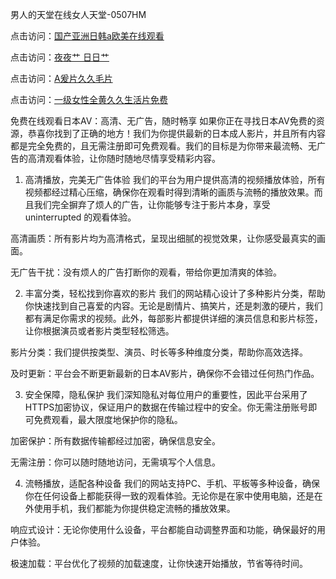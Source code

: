 
男人的天堂在线女人天堂-0507HM


点击访问：<a href="https://bered.pages.dev/">国产亚洲日韩a欧美在线观看</a>

点击访问：<a href="https://rtj-3zo.pages.dev/">夜夜艹 日日艹</a>

点击访问：<a href="https://vassv.pages.dev/">A爰片久久毛片</a>

点击访问：<a href="https://https://vassv.pages.dev/">一级女性全黄久久生活片免费</a>

免费在线观看日本AV：高清、无广告，随时畅享
如果你正在寻找日本AV免费的资源，恭喜你找到了正确的地方！我们为你提供最新的日本成人影片，并且所有内容都是完全免费的，且无需注册即可免费观看。我们的目标是为你带来最流畅、无广告的高清观看体验，让你随时随地尽情享受精彩内容。

1. 高清播放，完美无广告体验
我们的平台为用户提供高清的视频播放体验，所有视频都经过精心压缩，确保你在观看时得到清晰的画质与流畅的播放效果。而且我们完全摒弃了烦人的广告，让你能够专注于影片本身，享受 uninterrupted 的观看体验。

高清画质：所有影片均为高清格式，呈现出细腻的视觉效果，让你感受最真实的画面。

无广告干扰：没有烦人的广告打断你的观看，带给你更加清爽的体验。

2. 丰富分类，轻松找到你喜欢的影片
我们的网站精心设计了多种影片分类，帮助你快速找到自己喜爱的内容。无论是剧情片、搞笑片，还是刺激的硬片，我们都有满足你需求的视频。此外，每部影片都提供详细的演员信息和影片标签，让你根据演员或者影片类型轻松筛选。

影片分类：我们提供按类型、演员、时长等多种维度分类，帮助你高效选择。

及时更新：平台会不断更新最新的日本AV影片，确保你不会错过任何热门作品。

3. 安全保障，隐私保护
我们深知隐私对每位用户的重要性，因此平台采用了HTTPS加密协议，保证用户的数据在传输过程中的安全。你无需注册账号即可免费观看，最大限度地保护你的隐私。

加密保护：所有数据传输都经过加密，确保信息安全。

无需注册：你可以随时随地访问，无需填写个人信息。

4. 流畅播放，适配各种设备
我们的网站支持PC、手机、平板等多种设备，确保你在任何设备上都能获得一致的观看体验。无论你是在家中使用电脑，还是在外使用手机，我们都能为你提供稳定流畅的播放效果。

响应式设计：无论你使用什么设备，平台都能自动调整界面和功能，确保最好的用户体验。

极速加载：平台优化了视频的加载速度，让你快速开始播放，节省等待时间。


<span style="display:none;">[Canonical link](https://github.com/su4569/1221210 ）</span>
